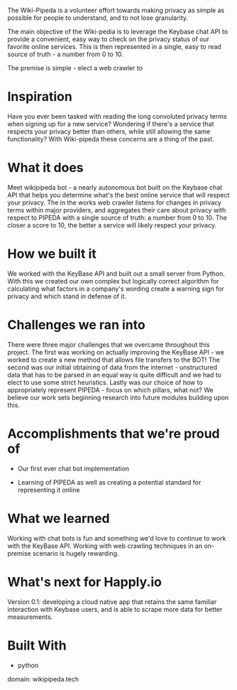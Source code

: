 The Wiki-Pipeda is a volunteer effort towards making privacy as simple as possible for people to understand, and to not lose granularity.

The main objective of the Wiki-pedia is to leverage the Keybase chat API to provide a convenient, easy way to check on the privacy status of our favorite online services. This is then represented in a single, easy to read source of truth - a number from 0 to 10.

The premise is simple - elect a web crawler to 

# Inspiration

Have you ever been tasked with reading the long convoluted privacy terms when signing up for a new service? Wondering if there's a service that respects your privacy better than others, while still allowing the same functionality? With Wiki-pipeda these concerns are a thing of the past.

# What it does

Meet wikipipeda bot - a nearly autonomous bot built on the Keybase chat API that helps you determine what's the best online service that will respect your privacy. The in the works web crawler listens for changes in privacy terms within major providers, and aggregates their care about privacy with respect to PIPEDA with a single source of truth: a number from 0 to 10. The closer a score to 10, the better a service will likely respect your privacy.

# How we built it

We worked with the KeyBase API and built out a small server from Python. With this we created our own complex but logically correct algorithm for calculating what factors in a company's wording create a warning sign for privacy and which stand in defense of it.

# Challenges we ran into

There were three major challenges that we overcame throughout this project. The first was working on actually improving the KeyBase API - we worked to create a new method that allows file transfers to the BOT! 
The second was our initial obtaining of data from the internet - unstructured data that has to be parsed in an equal way is quite difficult and we had to elect to use some strict heuristics.
Lastly was our choice of how to appropriately represent PIPEDA - focus on which pillars, what not? We believe our work sets beginning research into future modules building upon this.

# Accomplishments that we're proud of
- Our first ever chat bot implementation

- Learning of PIPEDA as well as creating a potential standard for representing it online

# What we learned

Working with chat bots is fun and something we'd love to continue to work with the KeyBase API. Working with web crawling techniques in an on-premise scenario is hugely rewarding.

# What's next for Happly.io

Version 0.1: developing a cloud native app that retains the same familiar interaction with Keybase users, and is able to scrape more data for better measurements.

# Built With
- python

domain: wikipipeda.tech